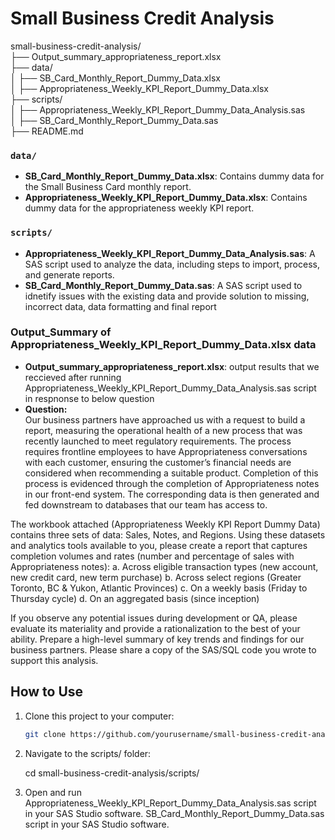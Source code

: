 # Small Business Credit Analysis

small-business-credit-analysis/<br>
├── Output_summary_appropriateness_report.xlsx<br>
├── data/ <br>
│ ├── SB_Card_Monthly_Report_Dummy_Data.xlsx<br>
│ ├── Appropriateness_Weekly_KPI_Report_Dummy_Data.xlsx<br>
├── scripts/ <br>
│ ├── Appropriateness_Weekly_KPI_Report_Dummy_Data_Analysis.sas <br>
│ ├── SB_Card_Monthly_Report_Dummy_Data.sas <br>
├── README.md <br>


### `data/`
- **SB_Card_Monthly_Report_Dummy_Data.xlsx**: Contains dummy data for the Small Business Card monthly report.
- **Appropriateness_Weekly_KPI_Report_Dummy_Data.xlsx**: Contains dummy data for the appropriateness weekly KPI report.

### `scripts/`
- **Appropriateness_Weekly_KPI_Report_Dummy_Data_Analysis.sas**: A SAS script used to analyze the data, including steps to import, process, and generate reports.
- **SB_Card_Monthly_Report_Dummy_Data.sas**: A SAS script used to idnetify issues with the existing data and provide solution to missing, incorrect data, data formatting and final report

###  Output_Summary of Appropriateness_Weekly_KPI_Report_Dummy_Data.xlsx data
- **Output_summary_appropriateness_report.xlsx**: output results that we reccieved after running Appropriateness_Weekly_KPI_Report_Dummy_Data_Analysis.sas script in respnonse to below question
- **Question:**<br>
 Our business partners have approached us with a request to build a report, measuring the operational health of a new process that was recently launched to meet regulatory requirements. The process requires frontline employees to have Appropriateness conversations with each customer, ensuring the customer’s financial needs are considered when recommending a suitable product. Completion of this process is evidenced through the completion of Appropriateness notes in our front-end system. The corresponding data is then generated and fed downstream to databases that our team has access to.

The workbook attached (Appropriateness Weekly KPI Report Dummy Data) contains three sets of data: Sales, Notes, and Regions. Using these datasets and analytics tools available to you, please create a report that captures completion volumes and rates (number and percentage of sales with Appropriateness notes):
a.	Across eligible transaction types (new account, new credit card, new term purchase)
b.	Across select regions (Greater Toronto, BC & Yukon, Atlantic Provinces)
c.	On a weekly basis (Friday to Thursday cycle)
d.	On an aggregated basis (since inception)

If you observe any potential issues during development or QA, please evaluate its materiality and provide a rationalization to the best of your ability. Prepare a high-level summary of key trends and findings for our business partners. Please share a copy of the SAS/SQL code you wrote to support this analysis.



## How to Use

1. Clone this project to your computer:
   ```bash
   git clone https://github.com/yourusername/small-business-credit-analysis.git

2. Navigate to the scripts/ folder:

    cd small-business-credit-analysis/scripts/

3. Open and run
    Appropriateness_Weekly_KPI_Report_Dummy_Data_Analysis.sas script in your SAS Studio software.
    SB_Card_Monthly_Report_Dummy_Data.sas script in your SAS Studio software.

